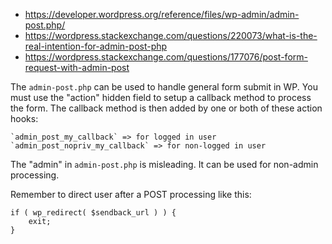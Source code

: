 * https://developer.wordpress.org/reference/files/wp-admin/admin-post.php/
* https://wordpress.stackexchange.com/questions/220073/what-is-the-real-intention-for-admin-post-php
* https://wordpress.stackexchange.com/questions/177076/post-form-request-with-admin-post

The `admin-post.php` can be used to handle general form submit in WP. You must use the "action" hidden field
to setup a callback method to process the form. The callback method is then added by one or both of these
action hooks:

    `admin_post_my_callback` => for logged in user
    `admin_post_nopriv_my_callback` => for non-logged in user

The "admin" in `admin-post.php` is misleading. It can be used for non-admin processing.

Remember to direct user after a POST processing like this:

    if ( wp_redirect( $sendback_url ) ) {
        exit;
    }